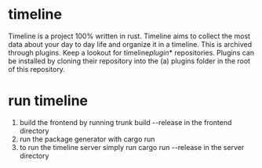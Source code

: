 # timeline

Timeline is a project 100% written in rust. Timeline aims to collect the most data about your day to day life and organize it in a timeline. This is archived through plugins. Keep a lookout for timeline*plugin*\* repositories. Plugins can be installed by cloning their repository into the (a) plugins folder in the root of this repository.

# run timeline

1. build the frontend by running trunk build --release in the frontend directory
2. run the package generator with cargo run
3. to run the timeline server simply run cargo run --release in the server directory
